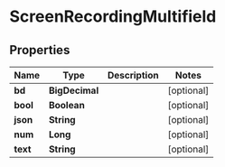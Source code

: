 

# ScreenRecordingMultifield


## Properties

| Name | Type | Description | Notes |
|------------ | ------------- | ------------- | -------------|
|**bd** | **BigDecimal** |  |  [optional] |
|**bool** | **Boolean** |  |  [optional] |
|**json** | **String** |  |  [optional] |
|**num** | **Long** |  |  [optional] |
|**text** | **String** |  |  [optional] |



